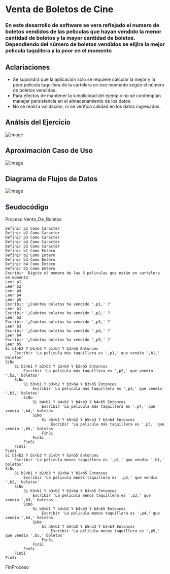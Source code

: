 # Venta de Boletos de Cine
### En este desarrollo de software se vera reflejado el numero de boletos vendidos de las peliculas que hayan vendido la menor cantidad de boletos y la mayor cantidad de boletos. Dependiendo del número de boletos vendidos se elijira la mejor pelicula taquillera y la peor en el momento 
## Aclariaciones
* Se supondrá que la aplicación solo se requiere calcular la mejor y la peor pelicula taquillera de la cartelera en ese momento según el número de boletos vendidos.
* Para efectos de mantener la simplicidad del ejemplo no se contemplan manejar persistencia en el almacenamiento de los datos.
* No se realiza validación, ni se verifica calidad en los datos ingresados.

## Análsis del Ejercicio

![image](https://github.com/TonierRain/Ejercicio11.github.io/assets/132966400/ab4d43df-3cd8-499a-a859-8c323838377a)



## Aproximación Caso de Uso

![image](https://github.com/TonierRain/Ejercicio11.github.io/assets/132966400/e51cfdab-af54-4753-87d7-139e6f0497fd)



## Diagrama de Flujos de Datos
![image](https://github.com/TonierRain/Ejercicio11.github.io/assets/132966400/22a5a5fb-038b-4573-aae0-527a975831a1)




## Seudocódigo

Proceso Venta_De_Boletos

	Definir p1 Como Caracter
	Definir p2 Como Caracter
	Definir p3 Como Caracter
	Definir p4 Como Caracter
	Definir p5 Como Caracter
	Definir b1 Como Entero
	Definir b2 Como Entero
	Definir b3 Como Entero
	Definir b4 Como Entero
	Definir b5 Como Entero
	Escribir 'Digite el nombre de las 5 peliculas que están en cartelera en momento'
	Leer p1
	Leer p2
	Leer p3
	Leer p4
	Leer p5
	Escribir '¿Cuántos boletos ha vendido ',p1,' ?'
	Leer b1
	Escribir '¿Cuántos boletos ha vendido ',p2,' ?'
	Leer b2
	Escribir '¿Cuántos boletos ha vendido ',p3,' ?'
	Leer b3
	Escribir '¿Cuántos boletos ha vendido ',p4,' ?'
	Leer b4
	Escribir '¿Cuántos boletos ha vendido ',p5,' ?'
	Leer b5
	Si b1>b2 Y b1>b3 Y b1>b4 Y b1>b5 Entonces
		Escribir 'La pelicula más taquillera es ',p1,' que vendio ',b1,' boletos'
	SiNo
		Si b2>b1 Y b2>b3 Y b2>b4 Y b2>b5 Entonces
			Escribir 'La pelicula más taquillera es ',p2,' que vendio ',b2,' boletos'
		SiNo
			Si b3>b1 Y b3>b2 Y b3>b4 Y b3>b5 Entonces
				Escribir 'La pelicula más taquillera es ',p3,' que vendio ',b3,' boletos'
			SiNo
				Si b4>b1 Y b4>b2 Y b4>b3 Y b4>b5 Entonces
					Escribir 'La pelicula más taquillera es ',p4,' que vendio ',b4,' boletos'
				SiNo
					Si b5>b1 Y b5>b2 Y b5>b3 Y b5>b4 Entonces
						Escribir 'La pelicula más taquillera es ',p5,' que vendio ',b5,' boletos'
					FinSi
				FinSi
			FinSi
		FinSi
	FinSi
	Si b1<b2 Y b1<b3 Y b1<b4 Y b1<b5 Entonces
		Escribir 'La pelicula menos taquillera es ',p1,' que vendio ',b1,' boletos'
	SiNo
		Si b2<b1 Y b2<b3 Y b2<b4 Y b2<b5 Entonces
			Escribir 'La pelicula menos taquillera es ',p2,' que vendio ',b2,' boletos'
		SiNo
			Si b3<b1 Y b3<b2 Y b3<b4 Y b3<b5 Entonces
				Escribir 'La pelicula menos taquillera es ',p3,' que vendio ',b3,' boletos'
			SiNo
				Si b4<b1 Y b4<b2 Y b4<b3 Y b4<b5 Entonces
					Escribir 'La pelicula menos taquillera es ',p4,' que vendio ',b4,' boletos'
				SiNo
					Si b5<b1 Y b5<b2 Y b5<b3 Y b5<b4 Entonces
						Escribir 'La pelicula menos taquillera es ',p5,' que vendio ',b5,' boletos'
					FinSi
				FinSi
			FinSi
		FinSi
	FinSi
FinProceso



